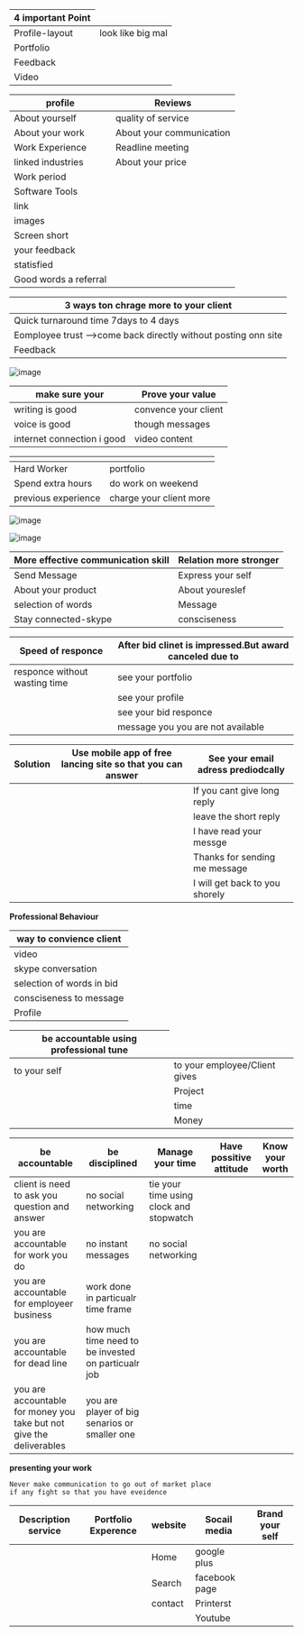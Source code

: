
   <table>
    <thead>
      <tr>
        <th>4 important Point</th>
      </tr>
    </thead>
    <tbody>
        <tr>
            <td>Profile-layout</td>
            <td>look like big mal</td>
        </tr>
        <tr>
            <td>Portfolio</td>
        </tr>
        <tr>
            <td>Feedback</td>
        </tr>
        <tr>
            <td>Video</td>
        </tr>
    </tbody>
  </table>

  
   <table>
    <thead>
      <tr>
        <th>profile</th>
        <th>Reviews</th>
      </tr>
    </thead>
    <tbody>
        <tr>
           <td>About yourself</td>
           <td>quality of service</td>   
        </tr>
        <tr>
            <td>About your work</td>
            <td>About your communication</td>          
        </tr>
        <tr>
            <td>Work Experience</td>
             <td>Readline meeting</td>     
        </tr>
        <tr>
            <td>linked industries</td>
             <td>About your price</td>          
        </tr>
        <tr>
            <td>Work period</td>
        </tr>
        <tr>
            <td>Software Tools</td>
        </tr>
       <tr>
            <td>link</td>
        </tr>
        <tr>
            <td>images</td>
        </tr>
        <tr>
            <td>Screen short</td>
        </tr>
      <tr>
      <td>your feedback</td>
      </tr>
      <tr>
      <td>statisfied</td>
      </tr>
      <tr>
      <td>Good words a referral</td>
      </tr>
    </tbody>
  </table>

  <table>
    <thead>
      <tr>
        <th>3 ways ton chrage more to your client</th>
      </tr>
    </thead>
    <tbody>
        <tr>
            <td>Quick turnaround time 7days to 4 days</td>
         </tr>
        <tr>
            <td>Eomployee trust -->come back directly without posting onn site</td>
        </tr>
        <tr>
            <td>Feedback</td>
        </tr>
    </tbody>
  </table>


![image](https://github.com/princit/FreeLancing/assets/29123911/6c64401f-df6a-4869-9ff7-cf30ba158d1a)

 
 <table>
    <thead>
      <tr>
        <th>make sure your</th>
        <th>Prove your value </th> 
      </tr>
    </thead>
    <tbody>
        <tr>
            <td>writing is good</td>
            <td>convence your client</td>          
         </tr>
        <tr>
            <td>voice is good</td>
            <td>though messages</td>
        </tr>
        <tr>
            <td>internet connection i good</td>
            <td>video content</td>
        </tr>
    </tbody>
  </table>

<table>
    <thead>
      <tr>
        <th></th>
        <th></th> 
      </tr>
    </thead>
    <tbody>
        <tr>
            <td>Hard Worker</td>
            <td>portfolio</td>           
         </tr>
        <tr>
            <td>Spend extra hours</td>
            <td>do work on weekend</td>
        </tr>
        <tr>
            <td>previous experience </td>
            <td>charge your client more</td>
        </tr>
    </tbody>
  </table>
  
![image](https://github.com/princit/FreeLancing/assets/29123911/a150732c-96bc-4880-be33-c14bcbe2bdfb)

![image](https://github.com/princit/FreeLancing/assets/29123911/0f8feeb0-2512-4a4c-ad69-2ea212b80451)


<table>
    <thead>
      <tr>
        <th>More effective communication skill</th>
        <th>Relation more stronger</th> 
      </tr>
    </thead>
    <tbody>
        <tr>
            <td>Send Message</td>
            <td>Express your self</td>           
         </tr>
        <tr>
            <td>About your product</td>
            <td>About youreslef</td>
        </tr>
        <tr>
            <td>selection of words </td>
            <td>Message</td>
        </tr>
        <tr>
            <td>Stay connected-skype</td>
            <td>consciseness</td>
        </tr>
    </tbody>
  </table>


<table>
    <thead>
      <tr>
        <th>Speed of responce</th>
        <th>After bid clinet is impressed.But award canceled due to</th> 
      </tr>
    </thead>
    <tbody>
        <tr>
            <td>responce without wasting time</td>
            <td>see your portfolio</td>           
         </tr>
        <tr>
            <td></td>
            <td>see your profile</td>
        </tr>
        <tr>
            <td></td>
            <td>see your bid responce</td>
        </tr>
        <tr>
            <td></td>
            <td>message you you are not available</td>
        </tr>
    </tbody>
  </table>

  <table>
    <thead>
      <tr>
        <th>Solution</th>
        <th>Use mobile app of free lancing site so that you can answer</th>
        <th>See your email adress prediodcally</th> 
      </tr>
    </thead>
    <tbody>
        <tr>
            <td></td>
            <td></td>
            <td>If you cant  give long reply</td>           
         </tr>
        <tr>
            <td></td>
            <td></td>
            <td>leave the short reply</td>
        </tr>
        <tr>
            <td></td>
            <td></td>
            <td>I have read your messge</td>
        </tr>
        <tr>
            <td></td>
            <td></td>
            <td>Thanks for sending me message</td>
        </tr>       
        <tr>
            <td></td>
            <td></td>
            <td>I will get back to you shorely</td>
        </tr>
    </tbody>
  </table>


**Professional Behaviour**

  <table>
    <thead>
      <tr>
        <th>way to convience client</th> 
      </tr>
    </thead>
    <tbody>
        <tr>
            <td>video</td>
         </tr>
        <tr>
            <td>skype conversation</td>
        </tr>
        <tr>
            <td>selection of words in bid</td>
           </tr>
        <tr>
            <td>consciseness to message</td>
        </tr>       
        <tr>
            <td>Profile</td>
        </tr>
    </tbody>
  </table>

  <table>
    <thead>
      <tr>
        <th>be accountable using professional tune</th> 
      </tr>
    </thead>
    <tbody>
        <tr>
            <td>to your self</td>
            <td>to your employee/Client gives</td> 
         </tr>
        <tr>
            <td></td>
            <td>Project</td>
        </tr>
        <tr>
            <td></td>
            <td>time</td>
           </tr>
        <tr>
            <td></td>
            <td>Money</td>
        </tr>       
    </tbody>
  </table>
   <table>
    <thead>
      <tr>
        <th>be accountable</th> 
        <th>be disciplined</th> 
        <th>Manage your time</th> 
        <th>Have possitive attitude</th>          
        <th>Know your worth</th>          
      </tr>
    </thead>
    <tbody>
        <tr>
            <td>client is need to ask you question and answer</td>
            <td>no social networking</td> 
            <td>tie your time using clock and stopwatch</td> 
         </tr>
        <tr>
            <td>you are accountable for work you do</td>
            <td>no instant messages</td>
            <td>no social networking</td> 
        </tr>
        <tr>
            <td>you are accountable for employeer business</td>
            <td>work done in particualr time frame</td>
           </tr>
        <tr>
            <td>you are accountable for dead line</td>
            <td>how much time need to be invested on particualr job</td>
        </tr> 
       <tr>
            <td>you are accountable for money you take but not give the deliverables</td>
            <td>you are player of big senarios or smaller one</td>
        </tr> 
    </tbody>
  </table>


 **presenting your work**

   <table>
    <thead>
      <tr>
        <th>Description service</th>
        <th>Portfolio Experence</th>
        <th>website </th>
        <th>Socail media</th>
        <th>Brand your self</th>  
      </tr>
    </thead>
    <tbody>
        <tr>
            <td></td>
            <td></td>
           <td>Home</td> 
            <td>google plus</td>
         </tr>
        <tr>
            <td></td>
            <td></td>
           <td>Search</td> 
           <td>facebook page</td>        
        </tr>
        <tr>
            <td></td>
            <td></td>
           <td>contact</td> 
           <td>Printerst</td>
           </tr>
        <tr>
            <td></td>
            <td></td>
           <td></td> 
           <td>Youtube</td> 
        </tr>       
    </tbody>
      
    Never make communication to go out of market place
    if any fight so that you have eveidence 
